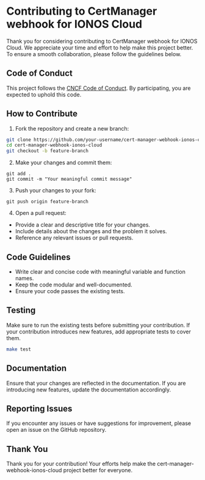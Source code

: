 # Contributing to CertManager webhook for IONOS Cloud

Thank you for considering contributing to CertManager webhook for IONOS Cloud. We appreciate your time and effort to help make this project better. To ensure a smooth collaboration, please follow the guidelines below.

## Code of Conduct

This project follows the [CNCF Code of Conduct](https://github.com/cncf/foundation/blob/main/code-of-conduct.md). By participating, you are expected to uphold this code.

## How to Contribute

1. Fork the repository and create a new branch:
```sh
git clone https://github.com/your-username/cert-manager-webhook-ionos-cloud.git
cd cert-manager-webhook-ionos-cloud
git checkout -b feature-branch
```

2. Make your changes and commit them:

```shell
git add .
git commit -m "Your meaningful commit message"
```

3. Push your changes to your fork:

```shell
git push origin feature-branch
```

4. Open a pull request:

* Provide a clear and descriptive title for your changes.
* Include details about the changes and the problem it solves.
* Reference any relevant issues or pull requests.

## Code Guidelines

* Write clear and concise code with meaningful variable and function names.
* Keep the code modular and well-documented.
* Ensure your code passes the existing tests.

## Testing

Make sure to run the existing tests before submitting your contribution. If your contribution introduces new features, add appropriate tests to cover them.

```sh
make test
```

## Documentation
Ensure that your changes are reflected in the documentation. If you are introducing new features, update the documentation accordingly.

## Reporting Issues
If you encounter any issues or have suggestions for improvement, please open an issue on the GitHub repository.

## Thank You
Thank you for your contribution! Your efforts help make the cert-manager-webhook-ionos-cloud project better for everyone.